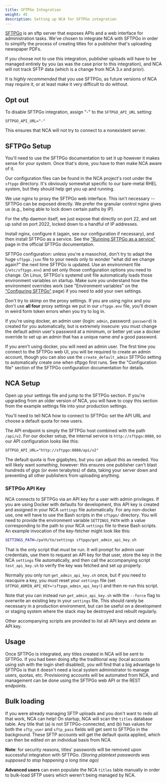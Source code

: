 ```yaml
---
title: SFTPGo Integration
weight: 45
description: Setting up NCA for SFTPGo integration
---
```


[SFTPGo](https://github.com/drakkan/sftpgo) is an sftp server that exposes APIs
and a web interface for administration tasks. We've chosen to integrate NCA
with SFTPGo in order to simplify the process of creating titles for a publisher
that's uploading newspaper PDFs.

If you choose not to use this integration, publisher uploads will have to be
managed entirely by you (as was the case prior to this integration), and NCA
will not track SFTP data (which is a change from NCA 3.x and prior).

It is *highly recommended* that you use SFTPGo, as future versions of NCA may
require it, or at least make it very difficult to do without.

## Opt out

To disable SFTPGo integration, assign "-" to the `SFTPGO_API_URL` setting:

    SFTPGO_API_URL="-"

This ensures that NCA will not try to connect to a nonexistent server.

## SFTPGo Setup

You'll need to use the SFTPGo documentation to set it up however it makes sense
for your system. Once that's done, you have to then make NCA aware of it.

Our configuration files can be found in the NCA project's root under the
`sftpgo` directory. It's obviously somewhat specific to our bare-metal RHEL
system, but they should help get you up and running.

We use nginx to proxy the SFTPGo web interface. This isn't necessary -- SFTPGo
can be exposed directly. We prefer the granular control nginx gives us (e.g.,
being able to lock down certain paths by IP).

For the sftp daemon itself, we just expose that directly on port 22, and set up
sshd on port 2022, locked down to a handful of IP addresses.

Install nginx, configure it (again, see our configuration if necessary), and
then install SFTPGo as a service. See the ["Running SFTPGo as a service"][1]
page in the official SFTPGo documentation.

SFTPGo configuration: unless you're a masochist, don't try to adapt the huge
`sftpgo.json` file to your needs only to wonder "what did we change again?" the
next time SFTPGo is updated. Use an environment file (`/etc/sftpgo.env`) and
set only those configuration options you need to change. On Linux, SFTPGo's
systemd unit file automatically loads those environment variables on startup.
Make sure you understand how the environment overrides work (see "Environment
variables" on the ["Configuring SFTPGo"][2] page) if you need to add your own
settings.

Don't try to skimp on the proxy settings. If you are using nginx and you don't
use **all four** proxy settings we put in our `sftpgo.env` file, you'll drown
in weird form token errors when you try to log in.

If you're using docker, an admin user (login: `admin`, password: `password`) is
created for you automatically, but is extremely insecure: you must change the
default admin user's password at a minimum, or better yet use a docker override
to set up an admin that has a unique name *and* a good password.

If you aren't using docker, you will need an admin user. The first time you
connect to the SFTPGo web UI, you will be required to create an admin account,
though you can also use the `create_default_admin` SFTPGo setting to
automatically create one when sftpgo first runs. See the "Configuration file"
section of the SFTPGo configuration documentation for details.

[1]: <https://github.com/drakkan/sftpgo/blob/main/docs/service.md>
[2]: <https://github.com/drakkan/sftpgo/blob/main/docs/full-configuration.md>

## NCA Setup

Open up your settings file and jump to the SFTPGo section. If you're upgrading
from an older version of NCA, you will have to copy this section from the
example settings file into your production settings.

You'll need to tell NCA how to connect to SFTPGo: set the API URL and choose a
default quota for new users.

The API endpoint is simply the SFTPGo host combined with the path `/api/v2`.
For our docker setup, the internal service is `http://sftpgo:8080`, so our API
configuration looks like this:

```
SFTPGO_API_URL="http://sftpgo:8080/api/v2"
```

The default quota is five gigabytes, but you can adjust this as needed. You
will likely want *something*, however: this ensures one publisher can't blast
hundreds of gigs (or even terabytes) of data, taking your server down and
preventing all other publishers from uploading anything.

### SFTPGo API Key

NCA connects to SFTPGo via an API key for a user with admin privileges. If you
are using Docker with defaults for development, this API key is created and
assigned in your NCA `settings` file automatically. For any non-docker use, one
will have to use the Bash scripts in the `sftpgo/` directory. You will need to
provide the environment variable `SETTINGS_PATH` with a value corresponding to
the path to your NCA `settings` file to these Bash scripts. An example
invocation of the key-fetcher might look like this:

```bash
SETTINGS_PATH=/path/to/settings sftpgo/get_admin_api_key.sh
```

That is the only script that *must* be run. It will prompt for admin user
credentials, use them to request an API key for that user, store the key in the
NCA `settings` file automatically, and then call the accompanying script
`test_api_key.sh` to verify the key was fetched and set up properly.

Normally you only run `get_admin_api_key.sh` once, but if you need to reacquire
a key, you must reset your `settings` file (set
`SFTPGO_ADMIN_API_KEY=!sftpgo_admin_api_key!`) and then re-run this script.

Note that you can instead run `get_admin_api_key.sh` with the `--force` flag to
overwrite an existing key in your `settings` file. This should rarely be
necessary in a production environment, but can be useful on a development or
staging system where the stack may be destroyed and rebuilt regularly.

Other accompanying scripts are provided to list all API keys and delete an API
key.

## Usage

Once SFTPGo is integrated, any titles created in NCA will be sent to SFTPGo.
If you had been doing sftp the traditional way (local accounts using ssh with
the login shell disabled), you will find that a big advantage to SFTPGo is that
it doesn't need a local system administrator to manage users, quotas, etc.
Provisioning accounts will be automated from NCA, and management can be done
using the SFTPGo web API or the REST endpoints.

## Bulk loading

If you were already managing SFTP uploads and you don't want to redo all that
work, NCA can help!  On startup, NCA will scan the `titles` database table.
Any title that (a) is not SFTPGo-connected, and (b) has values for both the
`sftp_user` and `sftp_pass` fields will get sent to SFTPGo in the background.
These SFTP accounts will get the default quota applied, which can then be
edited on an individual basis from NCA.

**Note**: for security reasons, titles' passwords will be removed upon
successful integration with SFTPGo.  *(Storing plaintext passwords was supposed
to stop happening a long time ago)*

**Advanced users** can even populate the NCA `titles` table manually in order
to bulk-load SFTP users which weren't being managed by NCA.
